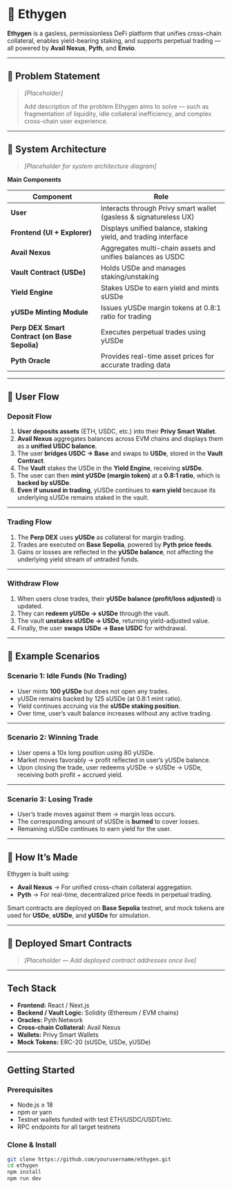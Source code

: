 # 🧬 Ethygen

**Ethygen** is a gasless, permissionless DeFi platform that unifies cross-chain collateral, enables yield-bearing staking, and supports perpetual trading — all powered by **Avail Nexus**, **Pyth**, and **Envio**.

---

## 🚩 Problem Statement

> *[Placeholder]*
>
> Add description of the problem Ethygen aims to solve — such as fragmentation of liquidity, idle collateral inefficiency, and complex cross-chain user experience.

---

## 🧩 System Architecture

> *[Placeholder for system architecture diagram]*

**Main Components**

| Component                                     | Role                                                              |
| --------------------------------------------- | ----------------------------------------------------------------- |
| **User**                                      | Interacts through Privy smart wallet (gasless & signatureless UX) |
| **Frontend (UI + Explorer)**                  | Displays unified balance, staking yield, and trading interface    |
| **Avail Nexus**                               | Aggregates multi-chain assets and unifies balances as USDC        |
| **Vault Contract (USDe)**                     | Holds USDe and manages staking/unstaking                          |
| **Yield Engine**                              | Stakes USDe to earn yield and mints sUSDe                         |
| **yUSDe Minting Module**                      | Issues yUSDe margin tokens at 0.8:1 ratio for trading             |
| **Perp DEX Smart Contract (on Base Sepolia)** | Executes perpetual trades using yUSDe                             |
| **Pyth Oracle**                               | Provides real-time asset prices for accurate trading data         |

---

## 🔄 User Flow

### **Deposit Flow**

1. **User deposits assets** (ETH, USDC, etc.) into their **Privy Smart Wallet**.  
2. **Avail Nexus** aggregates balances across EVM chains and displays them as a **unified USDC balance**.  
3. The user **bridges USDC → Base** and swaps to **USDe**, stored in the **Vault Contract**.  
4. The **Vault** stakes the USDe in the **Yield Engine**, receiving **sUSDe**.  
5. The user can then **mint yUSDe (margin token)** at a **0.8:1 ratio**, which is **backed by sUSDe**.  
6. **Even if unused in trading**, yUSDe continues to **earn yield** because its underlying sUSDe remains staked in the vault.  

---

### **Trading Flow**

1. The **Perp DEX** uses **yUSDe** as collateral for margin trading.  
2. Trades are executed on **Base Sepolia**, powered by **Pyth price feeds**.  
3. Gains or losses are reflected in the **yUSDe balance**, not affecting the underlying yield stream of untraded funds.

---

### **Withdraw Flow**

1. When users close trades, their **yUSDe balance (profit/loss adjusted)** is updated.  
2. They can **redeem yUSDe → sUSDe** through the vault.  
3. The vault **unstakes sUSDe → USDe**, returning yield-adjusted value.  
4. Finally, the user **swaps USDe → Base USDC** for withdrawal.

---

## 🧠 Example Scenarios

### **Scenario 1: Idle Funds (No Trading)**

* User mints **100 yUSDe** but does not open any trades.  
* yUSDe remains backed by 125 sUSDe (at 0.8:1 mint ratio).  
* Yield continues accruing via the **sUSDe staking position**.  
* Over time, user’s vault balance increases without any active trading.

---

### **Scenario 2: Winning Trade**

* User opens a 10x long position using 80 yUSDe.  
* Market moves favorably → profit reflected in user’s yUSDe balance.  
* Upon closing the trade, user redeems yUSDe → sUSDe → USDe, receiving both profit + accrued yield.

---

### **Scenario 3: Losing Trade**

* User’s trade moves against them → margin loss occurs.  
* The corresponding amount of sUSDe is **burned** to cover losses.  
* Remaining sUSDe continues to earn yield for the user.  

---

## 🔧 How It’s Made

Ethygen is built using:

* **Avail Nexus** → For unified cross-chain collateral aggregation.
* **Pyth** → For real-time, decentralized price feeds in perpetual trading.

Smart contracts are deployed on **Base Sepolia** testnet, and mock tokens are used for **USDe**, **sUSDe**, and **yUSDe** for simulation.

---

## 🧱 Deployed Smart Contracts

> *[Placeholder — Add deployed contract addresses once live]*

---

## Tech Stack
- **Frontend:** React / Next.js  
- **Backend / Vault Logic:** Solidity (Ethereum / EVM chains)  
- **Oracles:** Pyth Network  
- **Cross-chain Collateral:** Avail Nexus  
- **Wallets:** Privy Smart Wallets  
- **Mock Tokens:** ERC-20 (sUSDe, USDe, yUSDe)  

---

## Getting Started
### Prerequisites
- Node.js ≥ 18
- npm or yarn
- Testnet wallets funded with test ETH/USDC/USDT/etc.
- RPC endpoints for all target testnets

### Clone & Install 
```bash
git clone https://github.com/yourusername/ethygen.git
cd ethygen
npm install
npm run dev
